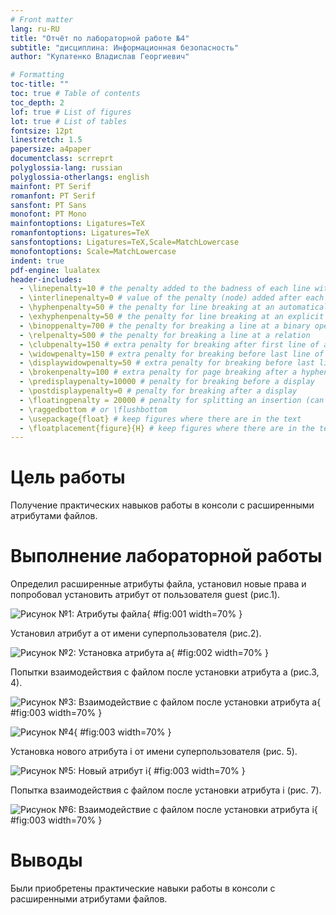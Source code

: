 ```yaml
---
# Front matter
lang: ru-RU
title: "Отчёт по лабораторной работе №4"
subtitle: "дисциплина: Информационная безопасность"
author: "Купатенко Владислав Георгиевич"

# Formatting
toc-title: ""
toc: true # Table of contents
toc_depth: 2
lof: true # List of figures
lot: true # List of tables
fontsize: 12pt
linestretch: 1.5
papersize: a4paper
documentclass: scrreprt
polyglossia-lang: russian
polyglossia-otherlangs: english
mainfont: PT Serif
romanfont: PT Serif
sansfont: PT Sans
monofont: PT Mono
mainfontoptions: Ligatures=TeX
romanfontoptions: Ligatures=TeX
sansfontoptions: Ligatures=TeX,Scale=MatchLowercase
monofontoptions: Scale=MatchLowercase
indent: true
pdf-engine: lualatex
header-includes:
  - \linepenalty=10 # the penalty added to the badness of each line within a paragraph (no associated penalty node) Increasing the value makes tex try to have fewer lines in the paragraph.
  - \interlinepenalty=0 # value of the penalty (node) added after each line of a paragraph.
  - \hyphenpenalty=50 # the penalty for line breaking at an automatically inserted hyphen
  - \exhyphenpenalty=50 # the penalty for line breaking at an explicit hyphen
  - \binoppenalty=700 # the penalty for breaking a line at a binary operator
  - \relpenalty=500 # the penalty for breaking a line at a relation
  - \clubpenalty=150 # extra penalty for breaking after first line of a paragraph
  - \widowpenalty=150 # extra penalty for breaking before last line of a paragraph
  - \displaywidowpenalty=50 # extra penalty for breaking before last line before a display math
  - \brokenpenalty=100 # extra penalty for page breaking after a hyphenated line
  - \predisplaypenalty=10000 # penalty for breaking before a display
  - \postdisplaypenalty=0 # penalty for breaking after a display
  - \floatingpenalty = 20000 # penalty for splitting an insertion (can only be split footnote in standard LaTeX)
  - \raggedbottom # or \flushbottom
  - \usepackage{float} # keep figures where there are in the text
  - \floatplacement{figure}{H} # keep figures where there are in the text
---
```


# Цель работы

Получение практических навыков работы в консоли с расширенными
атрибутами файлов.

# Выполнение лабораторной работы

Определил расширенные атрибуты файла, установил новые права и попробовал установить атрибут от пользователя guest (рис.1).

![Рисунок №1: Атрибуты файла](image/1.png){ #fig:001 width=70% }

Установил атрибут а от имени суперпользователя (рис.2).

![Рисунок №2: Установка атрибута а](image/2.png){ #fig:002 width=70% }

Попытки взаимодействия с файлом после установки атрибута а (рис.3, 4).

![Рисунок №3: Взаимодействие с файлом после установки атрибута а](image/3.png){ #fig:003 width=70% }

![Рисунок №4](image/4.png){ #fig:003 width=70% }

Установка нового атрибута i от имени суперпользователя (рис. 5).

![Рисунок №5: Новый атрибут i](image/5.png){ #fig:003 width=70% }

Попытка взаимодействия с файлом после установки атрибута i (рис. 7).

![Рисунок №6: Взаимодействие с файлом после установки атрибута i](image/6.png){ #fig:003 width=70% }

# Выводы

Были приобретены практические навыки работы в консоли с расширенными атрибутами файлов.
